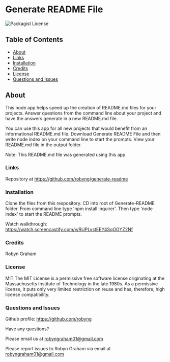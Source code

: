 # Generate README File 
![Packagist License](https://img.shields.io/static/v1?label=License&message=MIT&color=blue)

## Table of Contents
* [About](#about)
* [Links](#links)
* [Installation](#installation)
* [Credits](#credits)
* [License](#license)
* [Questions and Issues](#questions-and-issues)

## About 
This node app helps speed up the creation of README.md files for your projects. Answer questions from the command line about your project and have the answers generate in a new README.md file. 

You can use this app for all new projects that would benefit from an informational README.md file. Download Generate README File and then write node index on your command line to start the prompts. View your README.md file in the output folder.

Note: This README.md file was generated using this app.

### Links
Repository at https://github.com/robyng/generate-readme

### Installation
Clone the files from this respository.
CD into root of Generate-README folder.
From command line type 'npm install inquirer'. 
Then type 'node index' to start the README prompts.

Watch walkthrough: https://watch.screencastify.com/v/RUPLvstEEY4SqOGYZ2Nf

### Credits
Robyn Graham

### License
MIT
The MIT License is a permissive free software license originating at the Massachusetts Institute of Technology in the late 1980s. As a permissive license, it puts only very limited restriction on reuse and has, therefore, high license compatibility.


### Questions and Issues
Github profile: https://github.com/robyng

Have any questions?

Please email us at robyngraham01@gmail.com

Please report issues to Robyn Graham via email at robyngraham01@gmail.com